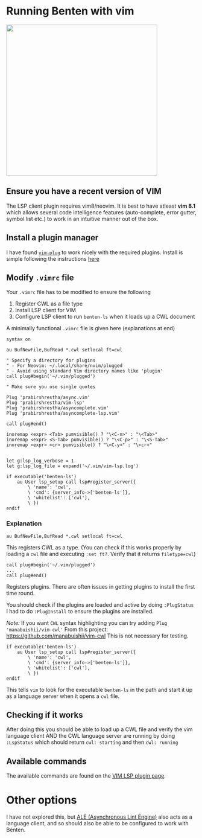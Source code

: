 # Running Benten with vim 

<img height="400px"
src="https://github.com/rabix/benten/blob/master/media/2019.10.22/vi-type-hover.png"></img>


## Ensure you have a recent version of VIM

The LSP client plugin requires vim8/neovim. It is best to
have atleast **vim 8.1** which allows several code intelligence
features (auto-complete, error gutter, symbol list etc.) to
work in an intuitive manner out of the box.

## Install a plugin manager

I have found [`vim-plug`](https://github.com/junegunn/vim-plug) to work nicely
with the required plugins. Install is simple following the instructions 
[here](https://github.com/junegunn/vim-plug#installation)

## Modify `.vimrc` file 

Your `.vimrc` file has to be modified to ensure the following

1. Register CWL as a file type
2. Install LSP client for VIM
3. Configure LSP client to run `benten-ls` when it loads up a CWL document

A minimally functional `.vimrc` file is given here (explanations at end)

```
syntax on

au BufNewFile,BufRead *.cwl setlocal ft=cwl

" Specify a directory for plugins
" - For Neovim: ~/.local/share/nvim/plugged
" - Avoid using standard Vim directory names like 'plugin'
call plug#begin('~/.vim/plugged')

" Make sure you use single quotes

Plug 'prabirshrestha/async.vim'
Plug 'prabirshrestha/vim-lsp'
Plug 'prabirshrestha/asyncomplete.vim'
Plug 'prabirshrestha/asyncomplete-lsp.vim'

call plug#end()

inoremap <expr> <Tab> pumvisible() ? "\<C-n>" : "\<Tab>"
inoremap <expr> <S-Tab> pumvisible() ? "\<C-p>" : "\<S-Tab>"
inoremap <expr> <cr> pumvisible() ? "\<C-y>" : "\<cr>"


let g:lsp_log_verbose = 1
let g:lsp_log_file = expand('~/.vim/vim-lsp.log')

if executable('benten-ls')
    au User lsp_setup call lsp#register_server({
        \ 'name': 'cwl',
        \ 'cmd': {server_info->['benten-ls']},
        \ 'whitelist': ['cwl'],
        \ })
endif
```

### Explanation
```
au BufNewFile,BufRead *.cwl setlocal ft=cwl
```
This registers CWL as a type.
(You can check if this works properly by loading a `cwl` file and executing `:set ft?`. Verify that 
it returns `filetype=cwl`)


```
call plug#begin('~/.vim/plugged')
...
call plug#end()
```
Registers plugins. There are often issues in getting plugins to install the 
first time round.

You should check if the plugins are loaded and active by doing `:PlugStatus`
I had to do `:PlugInstall` to ensure the plugins are installed.

*Note:* If you want `CWL` syntax highlighting you can try adding `Plug 'manabuishii/vim-cwl'`
From this project: https://github.com/manabuishii/vim-cwl
This is not necessary for testing.


```
if executable('benten-ls')
    au User lsp_setup call lsp#register_server({
        \ 'name': 'cwl',
        \ 'cmd': {server_info->['benten-ls']},
        \ 'whitelist': ['cwl'],
        \ })
endif
```
This tells `vim` to look for the executable `benten-ls` in the path and start it up as a language
server when it opens a `cwl` file.

## Checking if it works

After doing this you should be able to load up a CWL file and verify the vim language client
AND the CWL language server are running by doing `:LspStatus` which should return 
`cwl: starting` and then `cwl: running`


## Available commands

The available commands are found on the [VIM LSP plugin page][vl-help].

[vl-help]: https://github.com/prabirshrestha/vim-lsp#supported-commands


# Other options

I have not explored this, but [ALE (Asynchronous Lint Engine)](https://github.com/w0rp/ale) also acts as
a language client, and so should also be able to be configured to work with
Benten.
